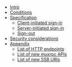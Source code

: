 <!--
SPDX-FileCopyrightText: 2021 Andre 'Staltz' Medeiros

SPDX-License-Identifier: CC-BY-4.0
-->

- [Intro](Intro.md)
- [Conditions](docs/Conditions.md)
- [Specification](docs/Specification/Readme.md)
  - [Client-initiated sign-in](docs/Specification/Client-initiated.md)
  - [Server-initiated sign-in](docs/Specification/Server-initiated.md)
  - [Sign-out](docs/Specification/Sign-out.md)
- [Security considerations](docs/Security.md)
- [Appendix](docs/Appendix/Readme.md)
  - [List of HTTP endpoints](docs/Appendix/urls.md)
  - [List of new muxrpc APIs](docs/Appendix/muxrpc.md)
  - [List of new SSB URIs](docs/Appendix/ssb-uris.md)
